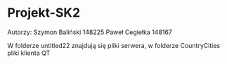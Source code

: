 # Projekt-SK2
Autorzy:
Szymon Baliński 148225
Paweł Cegiełka 148167

W folderze untitled22 znajdują się pliki serwera, w folderze CountryCities pliki klienta QT
